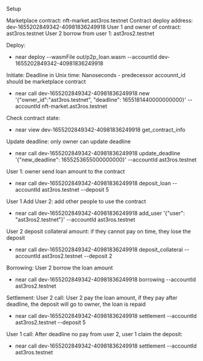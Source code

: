 Setup

Marketplace contract: nft-market.ast3ros.testnet
Contract deploy address: dev-1655202849342-40981836249918
User 1 and owner of contract: ast3ros.testnet
User 2 borrow from user 1: ast3ros2.testnet

Deploy:

- near deploy --wasmFile out/p2p_loan.wasm --accountId dev-1655202849342-40981836249918

Initiate: Deadline in Unix time: Nanoseconds - predecessor accounnt_id should be marketplace contract

- near call dev-1655202849342-40981836249918 new '{"owner_id":"ast3ros.testnet", "deadline": 1655181440000000000}' --accountId nft-market.ast3ros.testnet

Check contract state:

- near view dev-1655202849342-40981836249918 get_contract_info

Update deadline: only owner can update deadline

- near call dev-1655202849342-40981836249918 update_deadline '{"new_deadline": 1655253655000000000}' --accountId ast3ros.testnet

User 1: owner send loan amount to the contract

- near call dev-1655202849342-40981836249918 deposit_loan --accountId ast3ros.testnet --deposit 5

User 1 Add User 2: add other people to use the contract

- near call dev-1655202849342-40981836249918 add_user '{"user": "ast3ros2.testnet"}' --accountId ast3ros.testnet

User 2 deposit collateral amount: if they cannot pay on time, they lose the deposit

- near call dev-1655202849342-40981836249918 deposit_collateral --accountId ast3ros2.testnet --deposit 2

Borrowing: User 2 borrow the loan amount

- near call dev-1655202849342-40981836249918 borrowing --accountId ast3ros2.testnet

Settlement:
User 2 call: User 2 pay the loan amount, if they pay after deadline, the deposit will go to owner, the loan is repaid

- near call dev-1655202849342-40981836249918 settlement --accountId ast3ros2.testnet --deposit 5

User 1 call: After deadline no pay from user 2, user 1 claim the deposit:

- near call dev-1655202849342-40981836249918 settlement --accountId ast3ros.testnet
